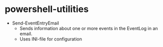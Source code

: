 # powershell-utilities

- Send-EventEntryEmail
  - Sends information about one or more events in the EventLog in an email.
  - Uses INI-file for configuration
